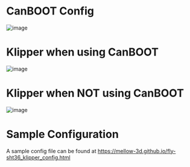 
# CanBOOT Config

![image](https://user-images.githubusercontent.com/124253477/228767194-0ee2d789-13b2-44f4-99aa-f0a7f750c99c.png)

# Klipper when using CanBOOT

![image](https://user-images.githubusercontent.com/124253477/221396323-83dd84e5-b661-4472-8074-ea45aa19dced.png)

# Klipper when **NOT** using CanBOOT

![image](https://user-images.githubusercontent.com/124253477/221396331-f32caaac-89a2-4d85-8b88-259681912662.png)

# Sample Configuration

A sample config file can be found at https://mellow-3d.github.io/fly-sht36_klipper_config.html
